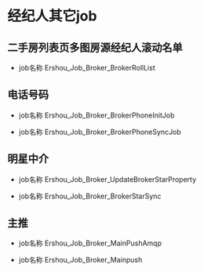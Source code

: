 # 经纪人其它job

## 二手房列表页多图房源经纪人滚动名单

* job名称 Ershou_Job_Broker_BrokerRollList

## 电话号码

* job名称 Ershou_Job_Broker_BrokerPhoneInitJob

* job名称 Ershou_Job_Broker_BrokerPhoneSyncJob


## 明星中介

* job名称 Ershou_Job_Broker_UpdateBrokerStarProperty

* job名称 Ershou_Job_Broker_BrokerStarSync


## 主推

* job名称 Ershou_Job_Broker_MainPushAmqp

* job名称 Ershou_Job_Broker_Mainpush

